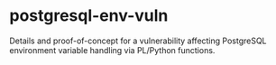 # postgresql-env-vuln
Details and proof-of-concept for a vulnerability affecting PostgreSQL environment variable handling via PL/Python functions.
